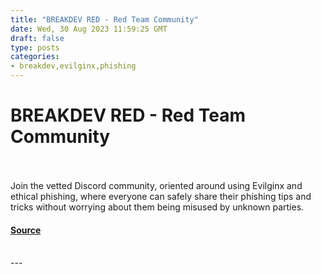 ```yaml
---
title: "BREAKDEV RED - Red Team Community"
date: Wed, 30 Aug 2023 11:59:25 GMT
draft: false
type: posts
categories: 
- breakdev,evilginx,phishing
---
```

# BREAKDEV RED - Red Team Community

<br/>

<br/>
Join the vetted Discord community, oriented around using Evilginx and ethical phishing, where everyone can safely share their phishing tips and tricks without worrying about them being misused by unknown parties.

#### [Source](https://breakdev.org/breakdev-red/)

<br/>
---
